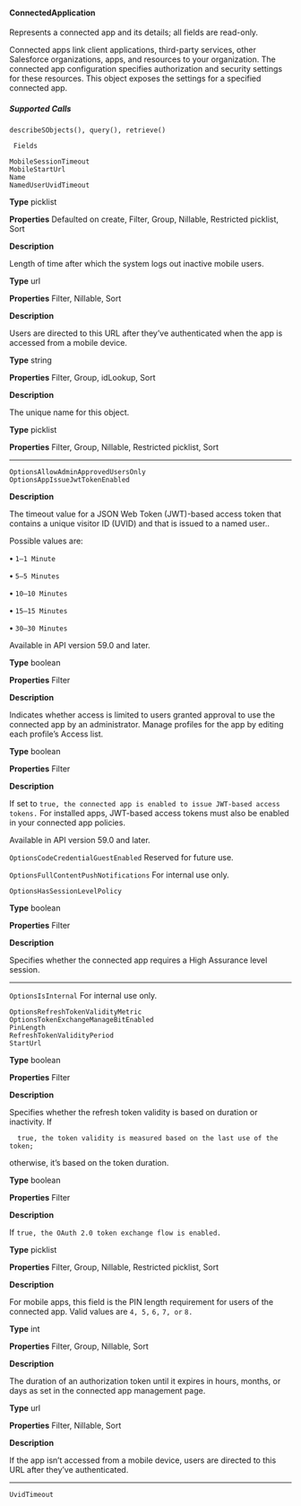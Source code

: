 #### ConnectedApplication

Represents a connected app and its details; all fields are read-only.

Connected apps link client applications, third-party services, other Salesforce organizations, apps, and resources to your organization.
The connected app configuration specifies authorization and security settings for these resources. This object exposes the settings for
a specified connected app.

##### Supported Calls
```
describeSObjects(), query(), retrieve()

 Fields

```
```
MobileSessionTimeout
MobileStartUrl
Name
NamedUserUvidTimeout

```

**Type**
picklist

**Properties**
Defaulted on create, Filter, Group, Nillable, Restricted picklist, Sort

**Description**

Length of time after which the system logs out inactive mobile users.

**Type**
url

**Properties**
Filter, Nillable, Sort

**Description**

Users are directed to this URL after they’ve authenticated when the app is accessed
from a mobile device.

**Type**
string

**Properties**
Filter, Group, idLookup, Sort

**Description**

The unique name for this object.

**Type**
picklist

**Properties**
Filter, Group, Nillable, Restricted picklist, Sort


-----

```
OptionsAllowAdminApprovedUsersOnly
OptionsAppIssueJwtTokenEnabled

```

**Description**

The timeout value for a JSON Web Token (JWT)-based access token that contains
a unique visitor ID (UVID) and that is issued to a named user..

Possible values are:

**•** `1—1 Minute`

**•** `5—5 Minutes`

**•** `10—10 Minutes`

**•** `15—15 Minutes`

**•** `30—30 Minutes`

Available in API version 59.0 and later.

**Type**
boolean

**Properties**
Filter

**Description**

Indicates whether access is limited to users granted approval to use the connected
app by an administrator. Manage profiles for the app by editing each profile’s
Access list.

**Type**
boolean

**Properties**
Filter

**Description**

If set to `true, the connected app is enabled to issue JWT-based access tokens.`
For installed apps, JWT-based access tokens must also be enabled in your
connected app policies.

Available in API version 59.0 and later.


`OptionsCodeCredentialGuestEnabled` Reserved for future use.

`OptionsFullContentPushNotifications` For internal use only.

```
OptionsHasSessionLevelPolicy

```

**Type**
boolean

**Properties**
Filter

**Description**

Specifies whether the connected app requires a High Assurance level session.


-----

`OptionsIsInternal` For internal use only.

```
OptionsRefreshTokenValidityMetric
OptionsTokenExchangeManageBitEnabled
PinLength
RefreshTokenValidityPeriod
StartUrl

```

**Type**
boolean

**Properties**
Filter

**Description**

Specifies whether the refresh token validity is based on duration or inactivity. If
```
  true, the token validity is measured based on the last use of the token;

```
otherwise, it’s based on the token duration.

**Type**
boolean

**Properties**
Filter

**Description**

If `true, the OAuth 2.0 token exchange flow is enabled.`

**Type**
picklist

**Properties**
Filter, Group, Nillable, Restricted picklist, Sort

**Description**

For mobile apps, this field is the PIN length requirement for users of the connected
app. Valid values are `4, 5,` `6,` `7, or` `8.`

**Type**
int

**Properties**
Filter, Group, Nillable, Sort

**Description**

The duration of an authorization token until it expires in hours, months, or days
as set in the connected app management page.

**Type**
url

**Properties**
Filter, Nillable, Sort

**Description**

If the app isn’t accessed from a mobile device, users are directed to this URL after
they’ve authenticated.


-----

```
UvidTimeout
